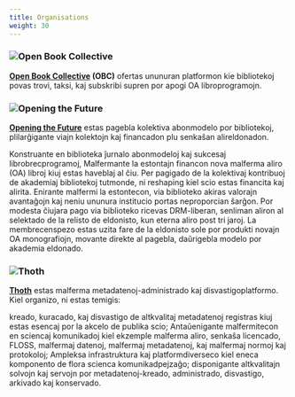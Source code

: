 ```yaml
---
title: Organisations
weight: 30
---
```


### ![Open Book Collective](/logos/obc.png)

**[Open Book Collective](https://openbookcollective.org/) (OBC)** ofertas ununuran platformon kie bibliotekoj povas trovi, taksi, kaj subskribi supren por apogi OA libroprogramojn.

### ![Opening the Future](/logos/obf.png)

**[Opening the Future](https://www.openingthefuture.net/)** estas pagebla kolektiva abonmodelo por bibliotekoj, plilarĝigante viajn kolektojn kaj financadon plu senkaŝan alireldonadon.

Konstruante en biblioteka ĵurnalo abonmodeloj kaj sukcesaj librobrecprogramoj, Malfermante la estontajn financon nova malferma aliro (OA) libroj kiuj estas haveblaj al ĉiu. Per pagigado de la kolektivaj kontribuoj de akademiaj bibliotekoj tutmonde, ni reshaping kiel scio estas financita kaj alirita. Enirante malfermi la estontecon, via biblioteko akiras valorajn avantaĝojn kaj neniu ununura institucio portas neproporcian ŝarĝon. Por modesta ĉiujara pago via biblioteko ricevas DRM-liberan, senliman aliron al selektado de la relisto de eldonisto, kun eterna aliro post tri jaroj. La membrecenspezo estas uzita fare de la eldonisto sole por produkti novajn OA monografiojn, movante direkte al pagebla, daŭrigebla modelo por akademia eldonado.

### ![Thoth](/logos/thoth.png)

**[Thoth](https://thoth.pub/)** estas malferma metadatenoj-administrado kaj disvastigoplatformo. Kiel organizo, ni estas temigis:

kreado, kuracado, kaj disvastigo de altkvalitaj metadatenoj registras kiuj estas esencaj por la akcelo de publika scio;
Antaŭenigante malfermitecon en sciencaj komunikadoj kiel ekzemple malferma aliro, senkaŝa licencado, FLOSS, malfermaj datenoj, malfermaj metadatenoj, kaj malfermaj normoj kaj protokoloj;
Ampleksa infrastruktura kaj platformdiverseco kiel eneca komponento de flora scienca komunikadpejzaĝo;
disponigante altkvalitajn solvojn kaj servojn por metadatenoj-kreado, administrado, disvastigo, arkivado kaj konservado.
